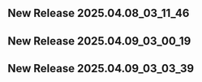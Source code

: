 ## New Release 2025.04.08_03_11_46
## New Release 2025.04.09_03_00_19
## New Release 2025.04.09_03_03_39
